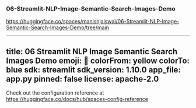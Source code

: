 

### 06-Streamlit-NLP-Image-Semantic-Search-Images-Demo 
https://huggingface.co/spaces/manishjaiswal/06-Streamlit-NLP-Image-Semantic-Search-Images-Demo/tree/main

---
title: 06 Streamlit NLP Image Semantic Search Images Demo
emoji: 🐨
colorFrom: yellow
colorTo: blue
sdk: streamlit
sdk_version: 1.10.0
app_file: app.py
pinned: false
license: apache-2.0
---

Check out the configuration reference at https://huggingface.co/docs/hub/spaces-config-reference
